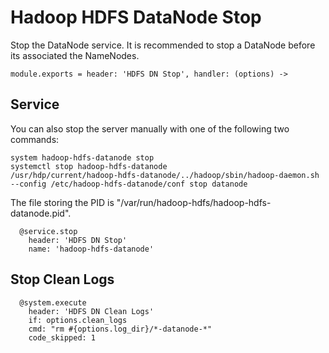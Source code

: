 
# Hadoop HDFS DataNode Stop

Stop the DataNode service. It is recommended to stop a DataNode before its
associated the NameNodes.

    module.exports = header: 'HDFS DN Stop', handler: (options) ->

## Service

You can also stop the server manually with one of the following two commands:

```
system hadoop-hdfs-datanode stop
systemctl stop hadoop-hdfs-datanode
/usr/hdp/current/hadoop-hdfs-datanode/../hadoop/sbin/hadoop-daemon.sh --config /etc/hadoop-hdfs-datanode/conf stop datanode
```

The file storing the PID is "/var/run/hadoop-hdfs/hadoop-hdfs-datanode.pid".

      @service.stop
        header: 'HDFS DN Stop'
        name: 'hadoop-hdfs-datanode'

## Stop Clean Logs

      @system.execute
        header: 'HDFS DN Clean Logs'
        if: options.clean_logs
        cmd: "rm #{options.log_dir}/*-datanode-*"
        code_skipped: 1
